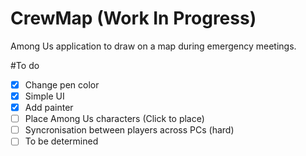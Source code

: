 # CrewMap (Work In Progress)
Among Us application to draw on a map during emergency meetings.

#To do
- [X] Change pen color
- [X] Simple UI
- [X] Add painter
- [ ] Place Among Us characters (Click to place)
- [ ] Syncronisation between players across PCs (hard)
- [ ] To be determined
